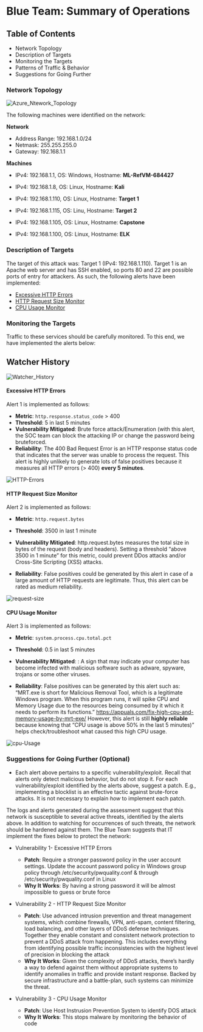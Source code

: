 # Blue Team: Summary of Operations

## Table of Contents
- Network Topology
- Description of Targets
- Monitoring the Targets
- Patterns of Traffic & Behavior
- Suggestions for Going Further

### Network Topology

![Azure_Ntework_Topology](https://user-images.githubusercontent.com/74498617/122336908-8a7d7600-cf0b-11eb-89d3-f2b914edf9cd.png)

The following machines were identified on the network:

**Network**
- Address Range: 192.168.1.0/24
 - Netmask: 255.255.255.0
  - Gateway: 192.168.1.1

**Machines**

- IPv4: 192.168.1.1,  OS: Windows, Hostname: **ML-RefVM-684427**

- IPv4: 192.168.1.8, OS: Linux, Hostname: **Kali**

- IPv4: 192.168.1.110, OS: Linux, Hostname: **Target 1**

- IPv4: 192.168.1.115, OS: Linu, Hostname: **Target 2**

- IPv4: 192.168.1.105, OS: Linux, Hostname: **Capstone**

- IPv4: 192.168.1.100, OS: Linux, Hostname: **ELK**

### Description of Targets

The target of this attack was: Target 1 (IPv4: 192.168.1.110).
Target 1 is an Apache web server and has SSH enabled, so ports 80 and 22 are possible ports of entry for attackers. As such, the following alerts have been implemented:

* [Excessive HTTP Errors](#excessive-http-errors)
* [HTTP Request Size Monitor](#http-request-size-monitor)
* [CPU Usage Monitor](#cpu-usage-monitor)



### Monitoring the Targets

Traffic to these services should be carefully monitored. To this end, we have implemented the alerts below:
## Watcher History
![Watcher_History](https://user-images.githubusercontent.com/74498617/122436835-238daa80-cf67-11eb-9f29-3f35eec09b46.png)

#### Excessive HTTP Errors
Alert 1 is implemented as follows:
  - **Metric**: `http.response.status_code` > 400
  - **Threshold**: 5 in last 5 minutes
  - **Vulnerability Mitigated**: Brute force attack/Enumeration (with this alert, the SOC team can block the attacking IP or change the password being bruteforced.
  - **Reliability**: The 400 Bad Request Error is an HTTP response status code that indicates that the server was unable to process the request. 
                     This alert is highly unlikely to generate lots of false positives because it measures all HTTP errors (> 400) **every 5 minutes**.

![HTTP-Errors](https://user-images.githubusercontent.com/74498617/122436371-c560c780-cf66-11eb-8830-a4c21e245f55.png)

#### HTTP Request Size Monitor
Alert 2 is implemented as follows:
  - **Metric**: `http.request.bytes`
  - **Threshold**: 3500 in last 1 minute
  - **Vulnerability Mitigated**: http.request.bytes measures the total size in bytes of the request (body and headers). Setting a threshold “above 3500 in 1 minute” for this metric, could prevent DDos attacks and/or Cross-Site Scripting (XSS) attacks.

  - **Reliability**: False positives could be generated by this alert in case of a large amount of HTTP requests are legitimate. Thus, this alert can be rated as medium reliability.


![request-size](https://user-images.githubusercontent.com/74498617/122436471-d6a9d400-cf66-11eb-87c3-e05bbe878fec.png)

#### CPU Usage Monitor
Alert 3 is implemented as follows:
  - **Metric**: `system.process.cpu.total.pct`
  - **Threshold**: 0.5 in last 5 minutes
  - **Vulnerability Mitigated**: :  A sign that may indicate your computer has become infected with malicious software  such as adware, spyware, trojans or some other viruses.

  - **Reliability**:  False positives can be generated by this alert such as:
“MRT.exe is short for Malicious Removal Tool, which is a legitimate Windows program. When this program runs, it will spike CPU and Memory Usage due to the resources being consumed by it which it needs to perform its functions.”
https://appuals.com/fix-high-cpu-and-memory-usage-by-mrt-exe/
However, this alert is still **highly reliable** because knowing that “CPU usage is above 50% in the last 5 minutes)” helps check/troubleshoot what caused this high CPU usage.

![cpu-Usage](https://user-images.githubusercontent.com/74498617/122436580-f0e3b200-cf66-11eb-87fd-f2b226978767.png)

### Suggestions for Going Further (Optional)
- Each alert above pertains to a specific vulnerability/exploit. Recall that alerts only detect malicious behavior, but do not stop it. For each vulnerability/exploit identified by the alerts above, suggest a patch. E.g., implementing a blocklist is an effective tactic against brute-force attacks. It is not necessary to explain _how_ to implement each patch.

The logs and alerts generated during the assessment suggest that this network is susceptible to several active threats, identified by the alerts above. In addition to watching for occurrences of such threats, the network should be hardened against them. The Blue Team suggests that IT implement the fixes below to protect the network:
- Vulnerability 1- Excessive HTTP Errors
  - **Patch**: Require a stronger password policy in the user account settings. Update the account password policy in Windows group policy through /etc/security/pwquality.conf & through /etc/security/pwquality.conf in Linux
  -  **Why It Works**: By having a strong password it will be almost impossible to guess or brute force
  
- Vulnerability 2 - HTTP Request Size Monitor
  - **Patch**: Use advanced intrusion prevention and threat management systems, which combine firewalls, VPN, anti-spam, content filtering, load balancing, and other layers of DDoS defense techniques. Together they enable constant and consistent network protection to prevent a DDoS attack from happening. This includes everything from identifying possible traffic inconsistencies with the highest level of precision in blocking the attack
  - **Why It Works**: Given the complexity of DDoS attacks, there’s hardly a way to defend against them without appropriate systems to identify anomalies in traffic and provide instant response. Backed by secure infrastructure and a battle-plan, such systems can minimize the threat.
 
- Vulnerability 3 - CPU Usage Monitor
  - **Patch**: Use Host Instrusion Prevention System to identify DOS attack
  - **Why It Works**: This stops malware by monitoring the behavior of code
